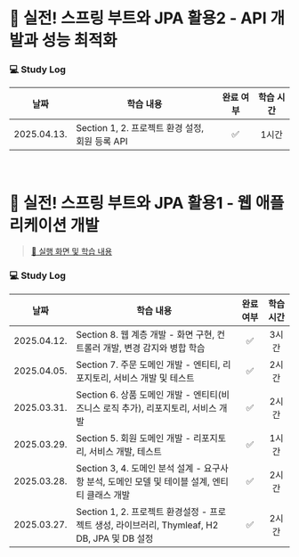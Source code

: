 # 📖 실전! 스프링 부트와 JPA 활용2 - API 개발과 성능 최적화

### 💻 Study Log

|날짜|학습 내용|완료 여부|학습 시간|
|:----:|----|:----:|:----:|
|2025.04.13.|Section 1, 2. 프로젝트 환경 설정, 회원 등록 API|✅|1시간|

<br>

# 📖 실전! 스프링 부트와 JPA 활용1 - 웹 애플리케이션 개발

> [🔗 실행 화면 및 학습 내용](./spring-jpa-1.md)

### 💻 Study Log

|날짜|학습 내용|완료 여부|학습 시간|
|:----:|----|:----:|:----:|
|2025.04.12.|Section 8. 웹 계층 개발 - 화면 구현, 컨트롤러 개발, 변경 감지와 병합 학습|✅|3시간|
|2025.04.05.|Section 7. 주문 도메인 개발 - 엔티티, 리포지토리, 서비스 개발 및 테스트|✅|2시간|
|2025.03.31.|Section 6. 상품 도메인 개발 - 엔티티(비즈니스 로직 추가), 리포지토리, 서비스 개발|✅|2시간|
|2025.03.29.|Section 5. 회원 도메인 개발 - 리포지토리, 서비스 개발, 테스트|✅|1시간|
|2025.03.28.|Section 3, 4. 도메인 분석 설계 - 요구사항 분석, 도메인 모델 및 테이블 설계, 엔티티 클래스 개발|✅|2시간|
|2025.03.27.|Section 1, 2. 프로젝트 환경설정 - 프로젝트 생성, 라이브러리, Thymleaf, H2 DB, JPA 및 DB 설정|✅|2시간|

